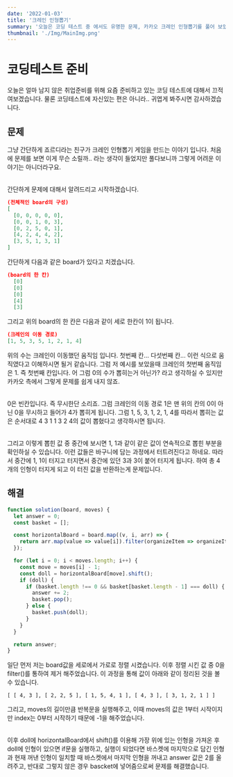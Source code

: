 ```yaml
---
date: '2022-01-03'
title: '크레인 인형뽑기'
summary: '오늘은 코딩 테스트 중 에서도 유명한 문제, 카카오 크레인 인형뽑기를 풀어 보았어요 !'
thumbnail: './Img/MainImg.png'
---
```


# 코딩테스트 준비

오늘은 얼마 남지 않은 취업준비를 위해 요즘 준비하고 있는 코딩 테스트에 대해서 끄적여보겠습니다. 물론 코딩테스트에 자신있는 편은 아니라.. 귀엽게 봐주시면 감사하겠습니다.

## 문제

그냥 간단하게 죠르디라는 친구가 크레인 인형뽑기 게임을 만드는 이야기 입니다. 처음에 문제를 보면 이게 무슨 소릴까.. 라는 생각이 들었지만 풀다보니까 그렇게 어려운 이야기는 아니더라구요.<br/><br/>

간단하게 문제에 대해서 알려드리고 시작하겠습니다.

```json
(전체적인 board의 구성)
[
  [0, 0, 0, 0, 0],
  [0, 0, 1, 0, 3],
  [0, 2, 5, 0, 1],
  [4, 2, 4, 4, 2],
  [3, 5, 1, 3, 1]
]
```

간단하게 다음과 같은 board가 있다고 치겠습니다.

```json
(board의 한 칸)
  [0]
  [0]
  [0]
  [4]
  [3]
```

그리고 위의 board의 한 칸은 다음과 같이 세로 한칸이 1이 됩니다.

```json
(크레인의 이동 경로)
[1, 5, 3, 5, 1, 2, 1, 4]
```

위의 수는 크레인이 이동했던 움직임 입니다. 첫번째 칸... 다섯번째 칸... 이런 식으로 움직였다고 이해하시면 될거 같습니다. 그럼 저 예시를 보았을때 크레인의 첫번째 움직임은 1. 즉 첫번째 칸입니다. 어 그럼 0의 수가 뽑히는거 아닌가? 라고 생각하실 수 있지만 카카오 측에서 그렇게 문제를 쉽게 내지 않죠.<br/><br/>

0은 빈칸입니다. 즉 무시한단 소리죠. 그럼 크레인의 이동 경로 1은 맨 위의 칸의 0이 아닌 0을 무시하고 들어가 4가 뽑히게 됩니다. 그럼 1, 5, 3, 1, 2, 1, 4를 따라서 뽑히는 값은 순서대로 4 3 1 1 3 2 4의 값이 뽑혔다고 생각하시면 됩니다.<br/><br/>

그리고 이렇게 뽑힌 값 중 중간에 보시면 1, 1과 같이 같은 값이 연속적으로 뽑힌 부분을 확인하실 수 있습니다. 이런 값들은 바구니에 담는 과정에서 터트려진다고 하네요. 따라서 중간에 1, 1이 터지고 터지면서 중간에 있던 3과 3이 붙어 터지게 됩니다. 하여 총 4개의 인형이 터지게 되고 이 터진 값을 반환하는게 문제입니다.

## 해결

```javascript
function solution(board, moves) {
  let answer = 0;
  const basket = [];

  const horizontalBoard = board.map((v, i, arr) => {
    return arr.map(value => value[i]).filter(organizeItem => organizeItem != 0);
  });

  for (let i = 0; i < moves.length; i++) {
    const move = moves[i] - 1;
    const doll = horizontalBoard[move].shift();
    if (doll) {
      if (basket.length !== 0 && basket[basket.length - 1] === doll) {
        answer += 2;
        basket.pop();
      } else {
        basket.push(doll);
      }
    }
  }

  return answer;
}
```

일단 먼저 저는 board값을 세로에서 가로로 정렬 시켰습니다. 이후 정렬 시킨 값 중 0을 filter()를 통하여 제거 해주었습니다. 이 과정을 통해 값이 아래와 같이 정리된 것을 볼 수 있습니다.

```
[ [ 4, 3 ], [ 2, 2, 5 ], [ 1, 5, 4, 1 ], [ 4, 3 ], [ 3, 1, 2, 1 ] ]
```

그리고, moves의 길이만큼 반복문을 실행해주고, 이때 moves의 값은 1부터 시작이지만 index는 0부터 시작하기 때문에 -1을 해주었습니다. <br/><br/>

이후 doll에 horizontalBoard에서 shift()를 이용해 가장 위에 있는 인형을 가져온 후 doll에 인형이 있으면 if문을 실행하고, 실행이 되었다면 바스켓에 마지막으로 담긴 인형과 현재 꺼낸 인형이 일치할 때 바스켓에서 마지막 인형을 꺼내고 answer 값은 2를 올려주고, 반대로 그렇지 않은 경우 bascket에 넣어줌으로써 문제를 해결했습니다.
